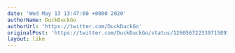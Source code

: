 ```yaml
---
date: 'Wed May 13 13:47:00 +0000 2020'
authorName: DuckDuckGo
authorUrl: 'https://twitter.com/DuckDuckGo'
originalPost: 'https://twitter.com/DuckDuckGo/status/1260567223397158917'
layout: like
---
```

